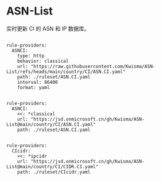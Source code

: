 
# ASN-List

实时更新 CI 的 ASN 和 IP 数据库。

<pre><code class="language-javascript">
rule-providers:
  ASNCI:
    type: http
    behavior: classical
    url: "https://raw.githubusercontent.com/Kwisma/ASN-List/refs/heads/main/country/CI/ASN.CI.yaml"
    path: ./ruleset/ASN.CI.yaml
    interval: 86400
    format: yaml
</code></pre>

<pre><code class="language-javascript">
rule-providers:
  ASNCI:
    <<: *classical
    url: "https://jsd.onmicrosoft.cn/gh/Kwisma/ASN-List@main/country/CI/ASN.CI.yaml"
    path: ./ruleset/ASN.CI.yaml
</code></pre>

<pre><code class="language-javascript">
rule-providers:
  CIcidr:
    <<: *ipcidr
    url: "https://jsd.onmicrosoft.cn/gh/Kwisma/ASN-List@main/country/CI/CIDR.CI.yaml"
    path: ./ruleset/CIcidr.yaml
</code></pre>